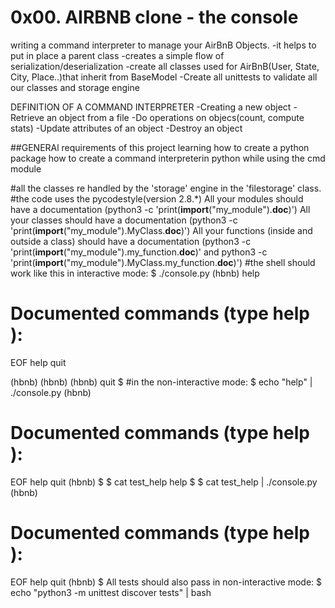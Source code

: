 # 0x00. AIRBNB clone - the console

writing a command interpreter to manage your AirBnB Objects.
-it helps to put in place a parent class
-creates a simple flow of serialization/deserialization
-create all classes used for AirBnB(User, State, City, Place..)that inherit from BaseModel
-Create all unittests to validate all our classes and storage engine

DEFINITION OF A COMMAND INTERPRETER
-Creating a new object
-Retrieve an object from a file
-Do operations on objecs(count, compute stats)
-Update attributes of an object
-Destroy an object

##GENERAl requirements of this project
learning how to create a python package
how to create a command interpreterin python while using the cmd module

#all the classes re handled by the 'storage' engine in the 'filestorage' class.
#the code uses the pycodestyle(version 2.8.*)
All your modules should have a documentation (python3 -c 'print(__import__("my_module").__doc__)')
All your classes should have a documentation (python3 -c 'print(__import__("my_module").MyClass.__doc__)')
All your functions (inside and outside a class) should have a documentation (python3 -c 'print(__import__("my_module").my_function.__doc__)' and python3 -c 'print(__import__("my_module").MyClass.my_function.__doc__)')
#the shell should work like this in interactive mode:
$ ./console.py
(hbnb) help

Documented commands (type help <topic>):
========================================
EOF  help  quit

(hbnb) 
(hbnb) 
(hbnb) quit
$
#in the non-interactive mode:
$ echo "help" | ./console.py
(hbnb)

Documented commands (type help <topic>):
========================================
EOF  help  quit
(hbnb) 
$
$ cat test_help
help
$
$ cat test_help | ./console.py
(hbnb)

Documented commands (type help <topic>):
========================================
EOF  help  quit
(hbnb) 
$
All tests should also pass in non-interactive mode: $ echo "python3 -m unittest discover tests" | bash


